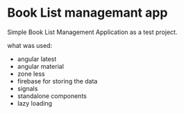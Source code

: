 # Book List managemant app

Simple Book List Management Application as a test project. 

what was used: 
- angular latest
- angular material
- zone less
- firebase for storing the data
- signals
- standalone components
- lazy loading
